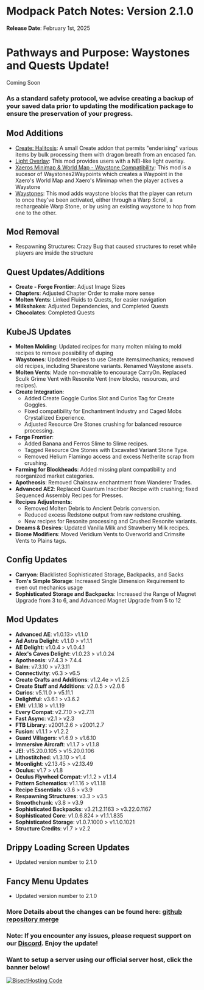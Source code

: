 # Modpack Patch Notes: Version 2.1.0
**Release Date**: February 1st, 2025

# Pathways and Purpose: Waystones and Quests Update!

Coming Soon

### As a standard safety protocol, we advise creating a backup of your saved data prior to updating the modification package to ensure the preservation of your progress.
## Mod Additions
- [Create: Halitosis](https://www.curseforge.com/minecraft/mc-mods/create-halitosis-create-halitosis): A small Create addon that permits "enderising" various items by bulk processing them with dragon breath from an encased fan.
- [Light Overlay](https://www.curseforge.com/minecraft/mc-mods/light-overlay): This mod provides users with a NEI-like light overlay.
- [Xaeros Minimap & World Map - Waystone Compatibility](https://www.curseforge.com/minecraft/mc-mods/xaeros-minimap-world-map-waystones-compability): This mod is a sucesor of Waystones2Waypoints which creates a Waypoint in the Xaero's World Map and Xaero's Minimap when the player actives a Waystone
- [Waystones](https://www.curseforge.com/minecraft/mc-mods/waystones): This mod adds waystone blocks that the player can return to once they've been activated, either through a Warp Scroll, a rechargeable Warp Stone, or by using an existing waystone to hop from one to the other.

## Mod Removal
- Respawning Structures: Crazy Bug that caused structures to reset while players are inside the structure

## Quest Updates/Additions
- **Create - Forge Frontier**: Adjust Image Sizes
- **Chapters**: Adjusted Chapter Order to make more sense
- **Molten Vents**: Linked Fluids to Quests, for easier navigation
- **Milkshakes**: Adjusted Dependencies, and Completed Quests
- **Chocolates**: Completed Quests
## KubeJS Updates
- **Molten Molding**: Updated recipes for many molten mixing to mold recipes to remove possibility of duping
- **Waystones**: Updated recipes to use Create items/mechanics; removed old recipes, including Sharestone variants. Renamed Waystone assets.
- **Molten Vents**: Made non-movable to encourage CarryOn. Replaced Sculk Grime Vent with Resonite Vent (new blocks, resources, and recipes).
- **Create Integration**:
  - Added Create Goggle Curios Slot and Curios Tag for Create Goggles.
  - Fixed compatibility for Enchantment Industry and Caged Mobs Crystallized Experience.
  - Adjusted Resource Ore Stones crushing for balanced resource processing.
- **Forge Frontier**:
  - Added Banana and Ferros Slime to Slime recipes.
  - Tagged Resource Ore Stones with Excavated Variant Stone Type.
  - Removed Helium Flamingo access and excess Netherite scrap from crushing.
- **Farming for Blockheads**: Added missing plant compatibility and reorganized market categories.
- **Apotheosis**: Removed Chainsaw enchantment from Wanderer Trades.
- **Advanced AE2**: Replaced Quantum Inscriber Recipe with crushing; fixed Sequenced Assembly Recipes for Presses.
- **Recipes Adjustments**:
  - Removed Molten Debris to Ancient Debris conversion.
  - Reduced excess Redstone output from raw redstone crushing.
  - New recipes for Resonite processing and Crushed Resonite variants.
- **Dreams & Desires**: Updated Vanilla Milk and Strawberry Milk recipes.
- **Biome Modifiers**: Moved Veridium Vents to Overworld and Crimsite Vents to Plains tags.

## Config Updates
- **Carryon**: Blacklisted Sophisticated Storage, Backpacks, and Sacks
- **Tom's Simple Storage**: Increased Single Dimension Requirement to even out mechanics usage
- **Sophisticated Storage and Backpacks**: Increased the Range of Magnet Upgrade from 3 to 6, and Advanced Magnet Upgrade from 5 to 12

## Mod Updates
- **Advanced AE**: v1.0.13> v1.1.0
- **Ad Astra Delight**: v1.1.0 > v1.1.1
- **AE Delight**: v1.0.4 > v1.0.4.1
- **Alex's Caves Delight**: v1.0.23 > v1.0.24
- **Apotheosis**: v7.4.3 > 7.4.4
- **Balm**: v7.3.10 > v7.3.11
- **Connectivity**: v6.3 > v6.5
- **Create Crafts and Additions**: v1.2.4e > v1.2.5
- **Create Stuff and Additions**: v2.0.5 > v2.0.6
- **Curios**: v5.11.0 > v5.11.1
- **Delightful**: v3.6.1 > v3.6.2
- **EMI**: v1.1.18 > v1.1.19
- **Every Compat**: v2.7.10 > v2.7.11
- **Fast Async**: v2.1 > v2.3
- **FTB Library**: v2001.2.6 > v2001.2.7
- **Fusion**: v1.1.1 > v1.2.2
- **Guard Villagers**: v1.6.9 > v1.6.10
- **Immersive Aircraft**: v1.1.7 > v1.1.8
- **JEI**: v15.20.0.105 > v15.20.0.106
- **Lithostitched**: v1.3.10 > v1.4
- **Moonlight**: v2.13.45 > v2.13.49
- **Oculus**: v1.7 > v1.8
- **Oculus Flywheel Compat**: v1.1.2 > v1.1.4
- **Pattern Schematics**: v1.1.16 > v1.1.18
- **Recipe Essentials**: v3.6 > v3.9
- **Respawning Structures**: v3.3 > v3.5
- **Smoothchunk**: v3.8 > v3.9
- **Sophisticated Backpacks**: v3.21.2.1163 > v3.22.0.1167
- **Sophisticated Core**: v1.0.6.824 > v1.1.1.835
- **Sophisticated Storage**: v1.0.7.1000 > v1.1.0.1021
- **Structure Credits**: v1.7 > v2.2

## Drippy Loading Screen Updates
- Updated version number to 2.1.0
## Fancy Menu Updates
- Updated version number to 2.1.0

### More Details about the changes can be found here: [github repository merge](https://github.com/M0nkeyPr0grammer/Create-Forge-Frontier/pull/?)

### Note: If you encounter any issues, please request support on our [Discord](https://discord.gg/quenZthXgy). Enjoy the update!

### Want to setup a server using our official server host, click the banner below!
[![BisectHosting Code](https://raw.githubusercontent.com/M0nkeyPr0grammer/Landscapes-Reimagined/main/BH_Landscape_Reimagined.png)](https://bisecthosting.com/M0nkeyPr0grammer?r=curseforge+chanelog)